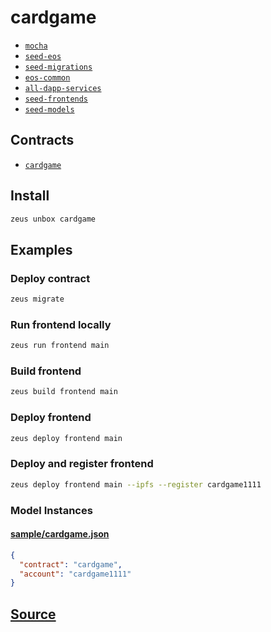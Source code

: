 
cardgame
====================









* [`mocha`](mocha.md)
* [`seed-eos`](seed-eos.md)
* [`seed-migrations`](seed-migrations.md)
* [`eos-common`](eos-common.md)
* [`all-dapp-services`](all-dapp-services.md)
* [`seed-frontends`](seed-frontends.md)
* [`seed-models`](seed-models.md)



## Contracts
* [`cardgame`](https://github.com/liquidapps-io/zeus-sdk/tree/master/boxes/groups/sample/cardgame/contracts/eos/cardgame)
## Install
```bash
zeus unbox cardgame
```
## Examples
### Deploy contract
```bash
zeus migrate
```
### Run frontend locally
```bash
zeus run frontend main
```
### Build frontend
```bash
zeus build frontend main
```
### Deploy frontend
```bash
zeus deploy frontend main
```
### Deploy and register frontend
```bash
zeus deploy frontend main --ipfs --register cardgame1111
```








### Model Instances
#### [sample/cardgame.json](https://github.com/liquidapps-io/zeus-sdk/tree/master/boxes/groups/sample/cardgame/models/contract-deployments/cardgame.json)
```json
{
  "contract": "cardgame",
  "account": "cardgame1111"
}
```

## [Source](https://github.com/liquidapps-io/zeus-sdk/tree/master/boxes/groups/sample/cardgame)